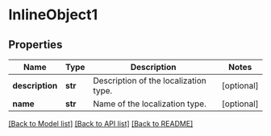 # InlineObject1

## Properties
Name | Type | Description | Notes
------------ | ------------- | ------------- | -------------
**description** | **str** | Description of the localization type. | [optional] 
**name** | **str** | Name of the localization type. | [optional] 

[[Back to Model list]](../README.md#documentation-for-models) [[Back to API list]](../README.md#documentation-for-api-endpoints) [[Back to README]](../README.md)


